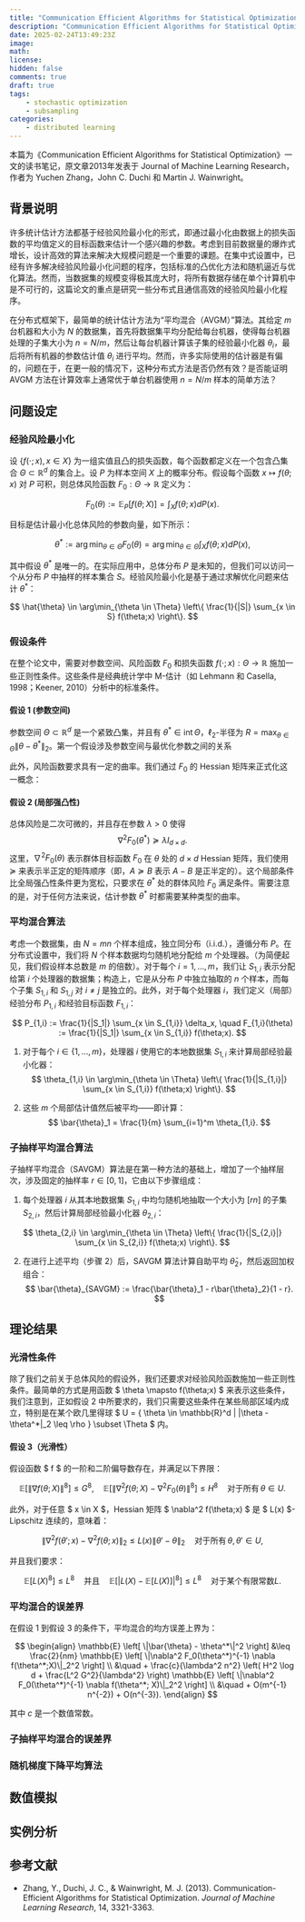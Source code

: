 ```yaml
---
title: "Communication Efficient Algorithms for Statistical Optimization"
description: "Communication Efficient Algorithms for Statistical Optimization"
date: 2025-02-24T13:49:23Z
image: 
math: 
license: 
hidden: false
comments: true
draft: true
tags: 
    - stochastic optimization
    - subsampling
categories:
    - distributed learning
---
```


本篇为《Communication Efficient Algorithms for Statistical Optimization》一文的读书笔记，原文章2013年发表于 Journal of Machine Learning Research，作者为 Yuchen Zhang，John C. Duchi 和 Martin J. Wainwright。

## 背景说明
许多统计估计方法都基于经验风险最小化的形式，即通过最小化由数据上的损失函数的平均值定义的目标函数来估计一个感兴趣的参数。考虑到目前数据量的爆炸式增长，设计高效的算法来解决大规模问题是一个重要的课题。在集中式设置中，已经有许多解决经验风险最小化问题的程序，包括标准的凸优化方法和随机逼近与优化算法。然而，当数据集的规模变得极其庞大时，将所有数据存储在单个计算机中是不可行的，这篇论文的重点是研究一些分布式且通信高效的经验风险最小化程序。

在分布式框架下，最简单的统计估计方法为“平均混合（AVGM）”算法。其给定 $m$ 台机器和大小为 $N$ 的数据集，首先将数据集平均分配给每台机器，使得每台机器处理的子集大小为 $n = N/m$，然后让每台机器计算该子集的经验最小化器 $\theta_i$，最后将所有机器的参数估计值 $\theta_i$ 进行平均。然而，许多实际使用的估计器是有偏的，问题在于，在更一般的情况下，这种分布式方法是否仍然有效？是否能证明 AVGM 方法在计算效率上通常优于单台机器使用 $n = N/m$ 样本的简单方法？

## 问题设定

### 经验风险最小化

设 $\{f(\cdot;x), x \in X\}$ 为一组实值且凸的损失函数，每个函数都定义在一个包含凸集合 $\Theta \subset \mathbb{R}^d$ 的集合上。设 $P$ 为样本空间 $X$ 上的概率分布。假设每个函数 $x \mapsto f(\theta;x)$ 对 $P$ 可积，则总体风险函数 $F_0: \Theta \to \mathbb{R}$ 定义为：

$$
F_0(\theta) := \mathbb{E}_P[f(\theta;X)] = \int_X f(\theta;x)dP(x).
$$

目标是估计最小化总体风险的参数向量，如下所示：

$$
\theta^{*} := \arg\min_{\theta \in \Theta} F_0(\theta) = \arg\min_{\theta \in \Theta} \int_X f(\theta;x) dP(x),
$$

其中假设 $\theta^{*}$ 是唯一的。在实际应用中，总体分布 $P$ 是未知的，但我们可以访问一个从分布 $P$ 中抽样的样本集合 $S$。经验风险最小化是基于通过求解优化问题来估计 $\theta^{*}$：

$$
\hat{\theta} \in \arg\min_{\theta \in \Theta} \left\{ \frac{1}{|S|} \sum_{x \in S} f(\theta;x) \right\}.
$$

### 假设条件

在整个论文中，需要对参数空间、风险函数 $F_0$ 和损失函数 $f(\cdot;x): \Theta \to \mathbb{R}$ 施加一些正则性条件。这些条件是经典统计学中 M-估计（如 Lehmann 和 Casella, 1998；Keener, 2010）分析中的标准条件。

#### 假设 1 (参数空间)
参数空间 $\Theta \subset \mathbb{R}^d$ 是一个紧致凸集，并且有 $\theta^* \in \mathrm{int} \, \Theta$，$\ell_2$-半径为 $R = \max_{\theta \in \Theta} \|\theta - \theta^{*}\|_2$。第一个假设涉及参数空间与最优化参数之间的关系

此外，风险函数要求具有一定的曲率。我们通过 $F_0$ 的 Hessian 矩阵来正式化这一概念：

#### 假设 2 (局部强凸性)
总体风险是二次可微的，并且存在参数 $\lambda > 0$ 使得
$$
\nabla^2 F_0(\theta^{*}) \succeq \lambda I_{d \times d}.
$$
这里，$\nabla^2 F_0(\theta)$ 表示群体目标函数 $F_0$ 在 $\theta$ 处的 $d \times d$ Hessian 矩阵，我们使用 $\succeq$ 来表示半正定的矩阵顺序（即，$A \succeq B$ 表示 $A - B$ 是正半定的）。这个局部条件比全局强凸性条件更为宽松，只要求在 $\theta^{*}$ 处的群体风险 $F_0$ 满足条件。需要注意的是，对于任何方法来说，估计参数 $\theta^{*}$ 时都需要某种类型的曲率。

### 平均混合算法
考虑一个数据集，由 $N = mn$ 个样本组成，独立同分布（i.i.d.），遵循分布 $P$。在分布式设置中，我们将 $N$ 个样本数据均匀随机地分配给 $m$ 个处理器。（为简便起见，我们假设样本总数是 $m$ 的倍数）。对于每个 $i = 1, \dots, m$，我们让 $S_{1,i}$ 表示分配给第 $i$ 个处理器的数据集；构造上，它是从分布 $P$ 中独立抽取的 $n$ 个样本，而每个子集 $S_{1,i}$ 和 $S_{1,j}$ 对 $i \neq j$ 是独立的。此外，对于每个处理器 $i$，我们定义（局部）经验分布 $P_{1,i}$ 和经验目标函数 $F_{1,i}$：

$$
P_{1,i} := \frac{1}{|S_1|} \sum_{x \in S_{1,i}} \delta_x, \quad F_{1,i}(\theta) := \frac{1}{|S_1|} \sum_{x \in S_{1,i}} f(\theta;x).
$$

1. 对于每个 $i \in \{1, \dots, m\}$，处理器 $i$ 使用它的本地数据集 $S_{1,i}$ 来计算局部经验最小化器：
$$
\theta_{1,i} \in \arg\min_{\theta \in \Theta} \left\{ \frac{1}{|S_{1,i}|} \sum_{x \in S_{1,i}} f(\theta;x) \right\}.
$$

2. 这些 $m$ 个局部估计值然后被平均——即计算：
$$
\bar{\theta}_1 = \frac{1}{m} \sum_{i=1}^m \theta_{1,i}.
$$

### 子抽样平均混合算法
子抽样平均混合（SAVGM）算法是在第一种方法的基础上，增加了一个抽样层次，涉及固定的抽样率 $r \in [0,1]$，它由以下步骤组成：

1. 每个处理器 $i$ 从其本地数据集 $S_{1,i}$ 中均匀随机地抽取一个大小为 $[rn]$ 的子集 $S_{2,i}$，然后计算局部经验最小化器 $\theta_{2,i}$：

$$
\theta_{2,i} \in \arg\min_{\theta \in \Theta} \left\{ \frac{1}{|S_{2,i}|} \sum_{x \in S_{2,i}} f(\theta;x) \right\}.
$$

2. 在进行上述平均（步骤 2）后，SAVGM 算法计算自助平均 $\bar{\theta}_2$，然后返回加权组合：
$$
\bar{\theta}_{SAVGM} := \frac{\bar{\theta}_1 - r\bar{\theta}_2}{1 - r}.
$$

## 理论结果

### 光滑性条件
除了我们之前关于总体风险的假设外，我们还要求对经验风险函数施加一些正则性条件。最简单的方式是用函数 $ \theta \mapsto f(\theta;x) $ 来表示这些条件，我们注意到，正如假设 2 中所要求的，我们只需要这些条件在某些局部区域内成立，特别是在某个欧几里得球 $ U = \{ \theta \in \mathbb{R}^d | \|\theta - \theta^*\|_2 \leq \rho \} \subset \Theta $ 内。

#### 假设 3（光滑性）

假设函数 $ f $ 的一阶和二阶偏导数存在，并满足以下界限：

$$
\mathbb{E} \left[ \| \nabla f(\theta; X) \|^8 \right] \leq G^8, \quad \mathbb{E} \left[ \| \nabla^2 f(\theta; X) - \nabla^2 F_0(\theta) \|^8 \right] \leq H^8 \quad \text{对于所有} \, \theta \in U.
$$

此外，对于任意 $ x \in X $，Hessian 矩阵 $ \nabla^2 f(\theta;x) $ 是 $ L(x) $-Lipschitz 连续的，意味着：

$$
\| \nabla^2 f(\theta'; x) - \nabla^2 f(\theta; x) \|_2 \leq L(x) \| \theta' - \theta \|_2 \quad \text{对于所有} \, \theta, \theta' \in U,
$$

并且我们要求：

$$
\mathbb{E} \left[ L(X)^8 \right] \leq L^8 \quad \text{并且} \quad \mathbb{E} \left[ |L(X) - \mathbb{E}[L(X)]|^8 \right] \leq L^8 \quad \text{对于某个有限常数} L.
$$

### 平均混合的误差界
在假设 1 到假设 3 的条件下，平均混合的均方误差上界为：

$$
\begin{align}
\mathbb{E} \left[ \|\bar{\theta} - \theta^*\|^2 \right] &\leq \frac{2}{nm} \mathbb{E} \left[ \|\nabla^2 F_0(\theta^*)^{-1} \nabla f(\theta^*;X)\|_2^2 \right] \\ 
&\quad + \frac{c}{\lambda^2 n^2} \left( H^2 \log d + \frac{L^2 G^2}{\lambda^2} \right) \mathbb{E} \left[ \|\nabla^2 F_0(\theta^*)^{-1} \nabla f(\theta^*; X)\|_2^2 \right] \\
&\quad + O(m^{-1} n^{-2}) + O(n^{-3}).
\end{align}
$$





其中 $c$ 是一个数值常数。

### 子抽样平均混合的误差界

### 随机梯度下降平均算法

## 数值模拟

## 实例分析

## 参考文献

- Zhang, Y., Duchi, J. C., & Wainwright, M. J. (2013). Communication-Efficient Algorithms for Statistical Optimization. *Journal of Machine Learning Research*, 14, 3321-3363.
